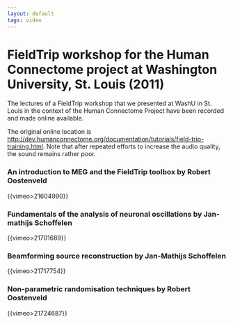 ```yaml
---
layout: default
tags: video
---
```


# FieldTrip workshop for the Human Connectome project at Washington University, St. Louis (2011)

The lectures of a FieldTrip workshop that we presented at WashU in St. Louis in the context of the Human Connectome Project have been recorded and made online available. 

The original online location is http://dev.humanconnectome.org/documentation/tutorials/field-trip-training.html. Note that after repeated efforts to increase the audio quality, the sound remains rather poor.

### An introduction to MEG and the FieldTrip toolbox by Robert Oostenveld

{{vimeo>21604990}}

### Fundamentals of the analysis of neuronal oscillations by Jan-mathijs Schoffelen

{{vimeo>21701689}}

### Beamforming source reconstruction by Jan-Mathijs Schoffelen

{{vimeo>21717754}}

### Non-parametric randomisation techniques by Robert Oostenveld

{{vimeo>21724687}}

